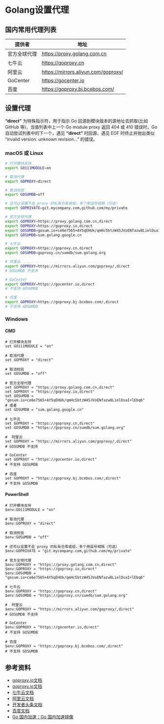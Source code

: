
# Golang设置代理

## 国内常用代理列表

|   提供者  |   地址  |
|-----|-----|
|  官方全球代理   |   https://proxy.golang.com.cn  |
|  七牛云   |   https://goproxy.cn  |
|   阿里云  |   https://mirrors.aliyun.com/goproxy/  |
|   GoCenter  |   https://gocenter.io  |
|   百度  |   https://goproxy.bj.bcebos.com/  |

## 设置代理

**“direct”** 为特殊指示符，用于指示 Go 回源到模块版本的源地址去抓取(比如 GitHub 等)，当值列表中上一个 Go module proxy 返回 404 或 410 错误时，Go 自动尝试列表中的下一个，遇见 **“direct”** 时回源，遇见 EOF 时终止并抛出类似 “invalid version: unknown revision...” 的错误。

### macOS 或 Linux

```bash
# 打开模块支持
export GO111MODULE=on

# 取消代理
export GOPROXY=direct

# 取消校验
export GOSUMDB=off

# 还可以设置不走 proxy 的私有仓库或组，多个用逗号相隔（可选）
export GOPRIVATE=git.mycompany.com,github.com/my/private

# 官方全球代理
export GOPROXY=https://proxy.golang.com.cn,direct
export GOPROXY=https://goproxy.io,direct
export GOSUMDB=gosum.io+ce6e7565+AY5qEHUk/qmHc5btzW45JVoENfazw8LielDsaI+lEbq6
export GOSUMDB=sum.golang.google.cn

# 七牛云
export GOPROXY=https://goproxy.cn,direct
export GOSUMDB=goproxy.cn/sumdb/sum.golang.org

# 阿里云
export GOPROXY=https://mirrors.aliyun.com/goproxy/,direct
# GOSUMDB 不支持

# GoCenter
export GOPROXY=https://gocenter.io,direct
# 不支持 GOSUMDB

# 百度
export GOPROXY=https://goproxy.bj.bcebos.com/,direct
# 不支持 GOSUMDB
```

### Windows

#### CMD

```shell
# 打开模块支持
set GO111MODULE = "on"

# 取消代理
set GOPROXY = "direct"

# 取消校验
set GOSUMDB = "off"

# 官方全球代理
set GOPROXY = "https://proxy.golang.com.cn,direct"
set GOPROXY = "https://goproxy.io,direct"
set GOSUMDB = "gosum.io+ce6e7565+AY5qEHUk/qmHc5btzW45JVoENfazw8LielDsaI+lEbq6"
# 或者
set GOSUMDB = "sum.golang.google.cn"

# 七牛云
set GOPROXY = "https://goproxy.cn,direct"
set GOSUMDB = "https://goproxy.cn/sumdb/sum.golang.org"

#  阿里云
set GOPROXY = "https://mirrors.aliyun.com/goproxy/,direct"
# GOSUMDB 不支持

# GoCenter
set GOPROXY = "https://gocenter.io,direct"
# 不支持 GOSUMDB

# 百度
set GOPROXY = "https://goproxy.bj.bcebos.com/,direct"
# 不支持 GOSUMDB
```

#### PowerShell

```shell
# 打开模块支持
$env:GO111MODULE = "on"

# 取消代理
$env:GOPROXY = "direct"

# 取消校验
$env:GOSUMDB = "off"

# 还可以设置不走 proxy 的私有仓库或组，多个用逗号相隔（可选）
$env:GOPRIVATE = "git.mycompany.com,github.com/my/private"

# 官方全球代理
$env:GOPROXY = "https://proxy.golang.com.cn,direct"
$env:GOPROXY = "https://goproxy.io,direct"
$env:GOSUMDB = "gosum.io+ce6e7565+AY5qEHUk/qmHc5btzW45JVoENfazw8LielDsaI+lEbq6"

# 七牛云
$env:GOPROXY = "https://goproxy.cn,direct"
$env:GOSUMDB = "https://goproxy.cn/sumdb/sum.golang.org"

#  阿里云
$env:GOPROXY = "https://mirrors.aliyun.com/goproxy/,direct"
# GOSUMDB 不支持

# GoCenter
$env:GOPROXY = "https://gocenter.io,direct"
# 不支持 GOSUMDB

# 百度
$env:GOPROXY = "https://goproxy.bj.bcebos.com/,direct"
# 不支持 GOSUMDB
```

## 参考资料

* [goproxy.io文档](https://goproxy.io/zh/docs/)
* [goproxy.io文档](https://goproxy.io/zh/docs/)
* [七牛云文档](https://goproxy.cn/)
* [阿里云文档](https://developer.aliyun.com/mirror/goproxy)
* [开发者头条文档](https://toutiao.io/posts/wj2sn6/preview)
* [百度文档](https://goproxy.bj.bcebos.com/)
* [Go 国内加速：Go 国内加速镜像](https://learnku.com/go/wikis/38122)
